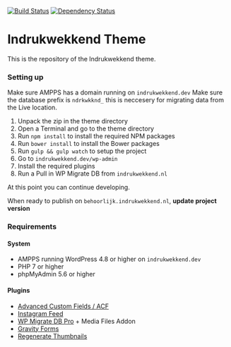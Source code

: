 [![Build Status](https://travis-ci.org/newfishdev/indrukwekkend.svg?branch=master)](https://travis-ci.org/newfishdev/indrukwekkend)
[![Dependency Status](https://img.shields.io/david/newfishdev/indrukwekkend.svg)](https://david-dm.org/newfishdev/indrukwekkend#info=Dependencies)

# Indrukwekkend Theme

This is the repository of the Indrukwekkend theme.

### Setting up

Make sure AMPPS has a domain running on `indrukwekkend.dev` 
Make sure the database prefix is `ndrkwkknd_` this is neccesery for migrating data from the Live location.

1. Unpack the zip in the theme directory
2. Open a Terminal and go to the theme directory
3. Run `npm install` to install the required NPM packages
4. Run `bower install` to install the Bower packages
5. Run `gulp && gulp watch` to setup the project
6. Go to `indrukwekkend.dev/wp-admin`
7. Install the required plugins
8. Run a Pull in WP Migrate DB from `indrukwekkend.nl`

At this point you can continue developing.

When ready to publish on `behoorlijk.indrukwekkend.nl`, **update project version**

### Requirements

#### System
 * AMPPS running WordPress 4.8 or higher on `indrukwekkend.dev`
 * PHP 7 or higher
 * phpMyAdmin 5.6 or higher

#### Plugins
* [Advanced Custom Fields / ACF](https://www.advancedcustomfields.com/)
* [Instagram Feed](https://wordpress.org/plugins/instagram-feed/)
* [WP Migrate DB Pro](http://deliciousbrains.com/wp-migrate-db-pro/) + Media Files Addon
* [Gravity Forms](http://gravityforms.com/)
* [Regenerate Thumbnails](https://wordpress.org/plugins/regenerate-thumbnails/)